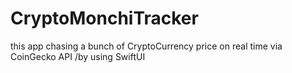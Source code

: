 # CryptoMonchiTracker
this app chasing a bunch of CryptoCurrency price on real time via CoinGecko API /by using SwiftUI
